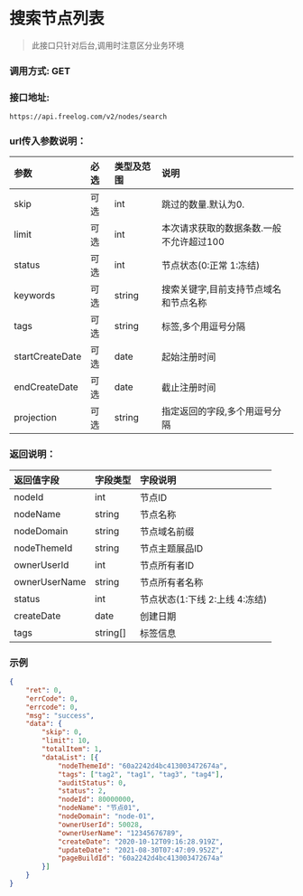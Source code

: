 # 搜索节点列表

> 此接口只针对后台,调用时注意区分业务环境



### 调用方式: GET



### 接口地址:

```
https://api.freelog.com/v2/nodes/search
```



### url传入参数说明：

| 参数 | 必选 | 类型及范围 | 说明 |
| :--- | :--- | :--- | :--- |
| skip | 可选 | int  | 跳过的数量.默认为0.  |
| limit | 可选| int  | 本次请求获取的数据条数.一般不允许超过100 |
| status | 可选 | int| 节点状态(0:正常 1:冻结) |
| keywords | 可选 | string | 搜索关键字,目前支持节点域名和节点名称 |
| tags | 可选 | string | 标签,多个用逗号分隔 |
| startCreateDate | 可选 | date | 起始注册时间 |
| endCreateDate | 可选 | date | 截止注册时间 |
| projection | 可选 | string | 指定返回的字段,多个用逗号分隔 |



### 返回说明：

| 返回值字段 | 字段类型 | 字段说明 |
| :--- | :--- | :--- |
| nodeId | int | 节点ID |
| nodeName | string | 节点名称 |
| nodeDomain | string | 节点域名前缀 |
| nodeThemeId | string | 节点主题展品ID |
| ownerUserId | int | 节点所有者ID |
| ownerUserName | string | 节点所有者名称 |
| status | int | 节点状态(1:下线 2:上线 4:冻结) |
| createDate | date | 创建日期 |
| tags | string[] | 标签信息 |


### 示例

```json
{
	"ret": 0,
	"errCode": 0,
	"errcode": 0,
	"msg": "success",
	"data": {
		"skip": 0,
		"limit": 10,
		"totalItem": 1,
		"dataList": [{
			"nodeThemeId": "60a2242d4bc413003472674a",
			"tags": ["tag2", "tag1", "tag3", "tag4"],
			"auditStatus": 0,
			"status": 2,
			"nodeId": 80000000,
			"nodeName": "节点01",
			"nodeDomain": "node-01",
			"ownerUserId": 50028,
			"ownerUserName": "12345676789",
			"createDate": "2020-10-12T09:16:28.919Z",
			"updateDate": "2021-08-30T07:47:09.952Z",
			"pageBuildId": "60a2242d4bc413003472674a"
		}]
	}
}
```
